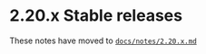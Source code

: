 # 2.20.x Stable releases

These notes have moved to [`docs/notes/2.20.x.md`](../../../../docs/notes/2.20.x.md)
